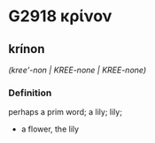 # G2918 κρίνον

## krínon

_(kree'-non | KREE-none | KREE-none)_

### Definition

perhaps a prim word; a lily; lily; 

- a flower, the lily

